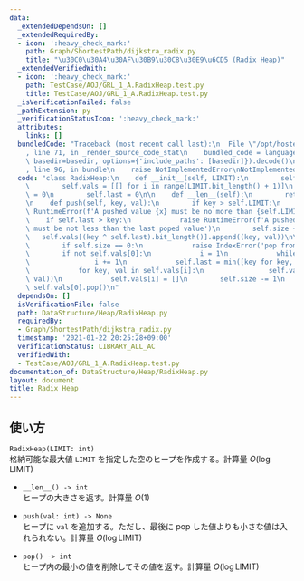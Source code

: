 ```yaml
---
data:
  _extendedDependsOn: []
  _extendedRequiredBy:
  - icon: ':heavy_check_mark:'
    path: Graph/ShortestPath/dijkstra_radix.py
    title: "\u30C0\u30A4\u30AF\u30B9\u30C8\u30E9\u6CD5 (Radix Heap)"
  _extendedVerifiedWith:
  - icon: ':heavy_check_mark:'
    path: TestCase/AOJ/GRL_1_A.RadixHeap.test.py
    title: TestCase/AOJ/GRL_1_A.RadixHeap.test.py
  _isVerificationFailed: false
  _pathExtension: py
  _verificationStatusIcon: ':heavy_check_mark:'
  attributes:
    links: []
  bundledCode: "Traceback (most recent call last):\n  File \"/opt/hostedtoolcache/Python/3.10.1/x64/lib/python3.10/site-packages/onlinejudge_verify/documentation/build.py\"\
    , line 71, in _render_source_code_stat\n    bundled_code = language.bundle(stat.path,\
    \ basedir=basedir, options={'include_paths': [basedir]}).decode()\n  File \"/opt/hostedtoolcache/Python/3.10.1/x64/lib/python3.10/site-packages/onlinejudge_verify/languages/python.py\"\
    , line 96, in bundle\n    raise NotImplementedError\nNotImplementedError\n"
  code: "class RadixHeap:\n    def __init__(self, LIMIT):\n        self.LIMIT = LIMIT\n\
    \        self.vals = [[] for i in range(LIMIT.bit_length() + 1)]\n        self.size\
    \ = 0\n        self.last = 0\n\n    def __len__(self):\n        return self.size\n\
    \n    def push(self, key, val):\n        if key > self.LIMIT:\n            raise\
    \ RuntimeError(f'A pushed value {x} must be no more than {self.LIMIT}')\n    \
    \    if self.last > key:\n            raise RuntimeError(f'A pushed value {x}\
    \ must be not less than the last poped value')\n        self.size += 1\n     \
    \   self.vals[(key ^ self.last).bit_length()].append((key, val))\n\n    def pop(self):\n\
    \        if self.size == 0:\n            raise IndexError('pop from empty heapq')\n\
    \        if not self.vals[0]:\n            i = 1\n            while not self.vals[i]:\n\
    \                i += 1\n            self.last = min([key for key, _ in self.vals[i]])\n\
    \            for key, val in self.vals[i]:\n                self.vals[(key ^ self.last).bit_length()].append((key,\
    \ val))\n            self.vals[i] = []\n        self.size -= 1\n        return\
    \ self.vals[0].pop()\n"
  dependsOn: []
  isVerificationFile: false
  path: DataStructure/Heap/RadixHeap.py
  requiredBy:
  - Graph/ShortestPath/dijkstra_radix.py
  timestamp: '2021-01-22 20:25:28+09:00'
  verificationStatus: LIBRARY_ALL_AC
  verifiedWith:
  - TestCase/AOJ/GRL_1_A.RadixHeap.test.py
documentation_of: DataStructure/Heap/RadixHeap.py
layout: document
title: Radix Heap
---
```


## 使い方
`RadixHeap(LIMIT: int)`  
格納可能な最大値 `LIMIT` を指定した空のヒープを作成する。計算量 $O(\log \mathrm{LIMIT})$

- `__len__() -> int`  
ヒープの大きさを返す。計算量 $O(1)$

- `push(val: int) -> None`  
ヒープに `val` を追加する。ただし、最後に pop した値よりも小さな値は入れられない。計算量 $O(\log \mathrm{LIMIT})$

- `pop() -> int`  
ヒープ内の最小の値を削除してその値を返す。計算量 $O(\log \mathrm{LIMIT})$
